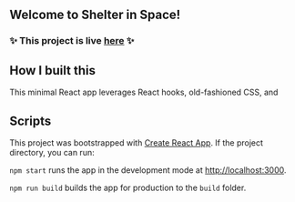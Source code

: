 ## Welcome to Shelter in Space!

### :sparkles: This project is live [here](https://shelter-in-space.netlify.app/) :sparkles:

## How I built this

This minimal React app leverages React hooks, old-fashioned CSS, and 

## Scripts

This project was bootstrapped with [Create React App](https://github.com/facebook/create-react-app). If the project directory, you can run:

`npm start` runs the app in the development mode at [http://localhost:3000](http://localhost:3000).

`npm run build` builds the app for production to the `build` folder.



